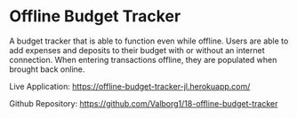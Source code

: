 # Offline Budget Tracker

A budget tracker that is able to function even while offline. Users are able to add expenses and deposits to their budget with or without an internet connection. When entering transactions offline, they are populated when brought back online.

Live Application: https://offline-budget-tracker-jl.herokuapp.com/


Github Repository: https://github.com/Valborg1/18-offline-budget-tracker